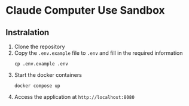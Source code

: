 # Claude Computer Use Sandbox

## Instralation
1. Clone the repository
2. Copy the `.env.example` file to `.env` and fill in the required information
   ```shell
   cp .env.example .env
   ```
3. Start the docker containers
   ```shell
   docker compose up
   ```
4. Access the application at `http://localhost:8080`
